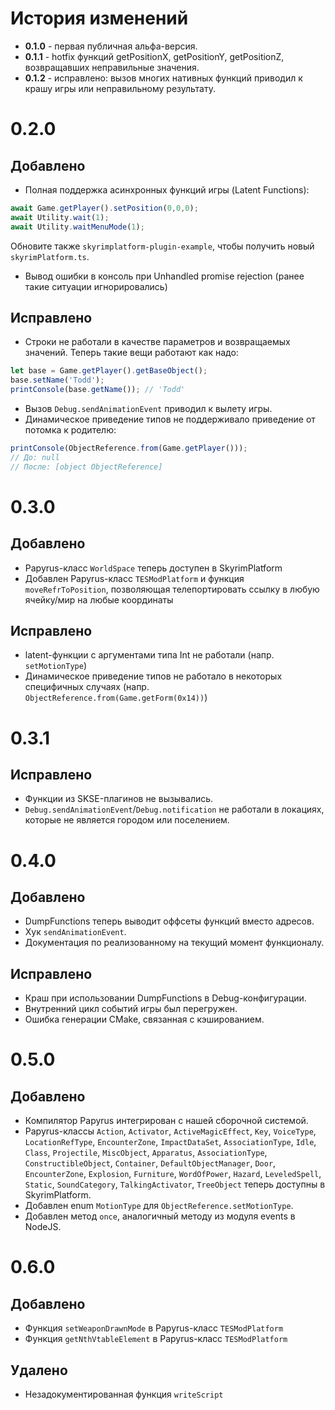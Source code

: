 # История изменений

 - **0.1.0** - первая публичная альфа-версия.
 - **0.1.1** - hotfix функций getPositionX, getPositionY, getPositionZ, возвращавших неправильные значения.
 - **0.1.2** - исправлено: вызов многих нативных функций приводил к крашу игры или неправильному результату.



# 0.2.0

## Добавлено
- Полная поддержка асинхронных функций игры (Latent Functions):
```typescript
await Game.getPlayer().setPosition(0,0,0);
await Utility.wait(1);
await Utility.waitMenuMode(1);
```
Обновите также `skyrimplatform-plugin-example`, чтобы получить новый `skyrimPlatform.ts`.
- Вывод ошибки в консоль при Unhandled promise rejection (ранее такие ситуации игнорировались)

## Исправлено
- Строки не работали в качестве параметров и возвращаемых значений. Теперь такие вещи работают как надо:
```typescript
let base = Game.getPlayer().getBaseObject();
base.setName('Todd');
printConsole(base.getName()); // 'Todd'
```
- Вызов `Debug.sendAnimationEvent` приводил к вылету игры.
- Динамическое приведение типов не поддерживало приведение от потомка к родителю:

```typescript
printConsole(ObjectReference.from(Game.getPlayer()));
// До: null
// После: [object ObjectReference]
```

# 0.3.0

## Добавлено
 - Papyrus-класс `WorldSpace` теперь доступен в SkyrimPlatform
 - Добавлен Papyrus-класс `TESModPlatform` и функция `moveRefrToPosition`, позволяющая телепортировать ссылку в любую ячейку/мир на любые координаты

## Исправлено
 - latent-функции с аргументами типа Int не работали (напр. `setMotionType`)
 - Динамическое приведение типов не работало в некоторых специфичных случаях (напр. `ObjectReference.from(Game.getForm(0x14))`)

# 0.3.1

## Исправлено
 - Функции из SKSE-плагинов не вызывались.
 - `Debug.sendAnimationEvent`/`Debug.notification` не работали в локациях, которые не является городом или поселением.

# 0.4.0

## Добавлено
 - DumpFunctions теперь выводит оффсеты функций вместо адресов.
 - Хук `sendAnimationEvent`.
 - Документация по реализованному на текущий момент функционалу.

## Исправлено
 - Краш при использовании DumpFunctions в Debug-конфигурации.
 - Внутренний цикл событий игры был перегружен.
 - Ошибка генерации CMake, связанная с кэшированием.

# 0.5.0

## Добавлено
 - Компилятор Papyrus интегрирован с нашей сборочной системой.
 - Papyrus-классы `Action`, `Activator`, `ActiveMagicEffect`, `Key`, `VoiceType`, `LocationRefType`, `EncounterZone`, `ImpactDataSet`, `AssociationType`, `Idle`, `Class`, `Projectile`, `MiscObject`, `Apparatus`, `AssociationType`, `ConstructibleObject`, `Container`, `DefaultObjectManager`, `Door`, `EncounterZone`, `Explosion`, `Furniture`, `WordOfPower`, `Hazard`, `LeveledSpell`, `Static`, `SoundCategory`, `TalkingActivator`, `TreeObject` теперь доступны в SkyrimPlatform.
 - Добавлен enum `MotionType` для `ObjectReference.setMotionType`.
 - Добавлен метод `once`, аналогичный методу из модуля events в NodeJS.

# 0.6.0

## Добавлено
 - Функция `setWeaponDrawnMode` в Papyrus-класс `TESModPlatform`
 - Функция `getNthVtableElement` в Papyrus-класс `TESModPlatform`

## Удалено
 - Незадокументированная функция `writeScript`
